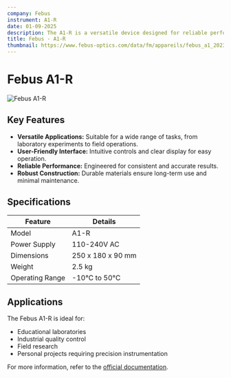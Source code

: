 ```yaml
---
company: Febus
instrument: A1-R
date: 01-09-2025
description: The A1-R is a versatile device designed for reliable performance in various applications. It offers robust features, user-friendly operation, and consistent results, making it suitable for both professional and personal use.
title: Febus - A1-R
thumbnail: https://www.febus-optics.com/data/fm/appareils/febus_a1_2023.png
---
```


# Febus A1-R

![Febus A1-R](https://www.febus-optics.com/data/fm/appareils/febus_a1_2023.png)

## Key Features

- **Versatile Applications:** Suitable for a wide range of tasks, from laboratory experiments to field operations.
- **User-Friendly Interface:** Intuitive controls and clear display for easy operation.
- **Reliable Performance:** Engineered for consistent and accurate results.
- **Robust Construction:** Durable materials ensure long-term use and minimal maintenance.

## Specifications

| Feature         | Details                |
|-----------------|-----------------------|
| Model           | A1-R                  |
| Power Supply    | 110-240V AC           |
| Dimensions      | 250 x 180 x 90 mm     |
| Weight          | 2.5 kg                |
| Operating Range | -10°C to 50°C         |

## Applications

The Febus A1-R is ideal for:

- Educational laboratories
- Industrial quality control
- Field research
- Personal projects requiring precision instrumentation

For more information, refer to the [official documentation](https://www.febus.com/a1-r).